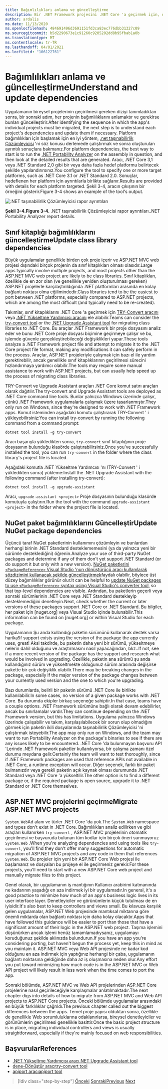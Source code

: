 ```yaml
---
title: Bağımlılıkları anlama ve güncelleştirme
description: Bir .NET Framework projesini .NET Core 'a geçirmek için, onun bağımlılıkları .NET Core ile çalışacak şekilde güncellenmelidir. Bu bölümde, büyük uygulamalar için geçişleri planlamak üzere kullanılabilecek araçlar ve yaklaşımlar incelenir.
author: ardalis
ms.date: 11/13/2020
ms.openlocfilehash: 484691496d3691151fd3ca83ec776dbb31327c09
ms.sourcegitcommit: b5d2290673e1c91260c9205202dd8b95fbab1a0b
ms.translationtype: MT
ms.contentlocale: tr-TR
ms.lasthandoff: 04/01/2021
ms.locfileid: "106122761"
---
```

# <a name="understand-and-update-dependencies"></a><span data-ttu-id="19b92-104">Bağımlılıkları anlama ve güncelleştirme</span><span class="sxs-lookup"><span data-stu-id="19b92-104">Understand and update dependencies</span></span>

<span data-ttu-id="19b92-105">Uygulamanın bireysel projelerinin geçirilmesi gereken diziyi tanımladıktan sonra, bir sonraki adım, her projenin bağımlılıklarını anlamaktır ve gerekirse bunları güncelleştirir.</span><span class="sxs-lookup"><span data-stu-id="19b92-105">After identifying the sequence in which the app's individual projects must be migrated, the next step is to understand each project's dependencies and update them if necessary.</span></span> <span data-ttu-id="19b92-106">Platform bağımlılıkları için başlamak için en iyi yöntem, [.net taşınabilirlik Çözümleyicisi](../../standard/analyzers/portability-analyzer.md) 'ni söz konusu derlemede çalıştırmak ve sonra oluşturulan ayrıntılı sonuçlara bakmanız.</span><span class="sxs-lookup"><span data-stu-id="19b92-106">For platform dependencies, the best way to start is to run the [.NET Portability Analyzer](../../standard/analyzers/portability-analyzer.md) on the assembly in question, and then look at the detailed results that are generated.</span></span> <span data-ttu-id="19b92-107">Aracı, .NET Core 3,1 veya .NET Standard 2,0 gibi bir veya daha fazla hedef platformu belirtecek şekilde yapılandırırsınız.</span><span class="sxs-lookup"><span data-stu-id="19b92-107">You configure the tool to specify one or more target platforms, such as .NET Core 3.1 or .NET Standard 2.0.</span></span> <span data-ttu-id="19b92-108">Sonuçlar, hedeflenen her platform için ayrıntılarla birlikte sağlanır.</span><span class="sxs-lookup"><span data-stu-id="19b92-108">Results are provided with details for each platform targeted.</span></span> <span data-ttu-id="19b92-109">Şekil 3-4, aracın çıkışının bir örneğini gösterir.</span><span class="sxs-lookup"><span data-stu-id="19b92-109">Figure 3-4 shows an example of the tool's output.</span></span>

![.NET taşınabilirlik Çözümleyicisi rapor ayrıntıları](./media/Figure3-4.png)

<span data-ttu-id="19b92-111">**Şekil 3-4.**</span><span class="sxs-lookup"><span data-stu-id="19b92-111">**Figure 3-4.**</span></span> <span data-ttu-id="19b92-112">.NET taşınabilirlik Çözümleyicisi rapor ayrıntıları.</span><span class="sxs-lookup"><span data-stu-id="19b92-112">.NET Portability Analyzer report details.</span></span>

## <a name="update-class-library-dependencies"></a><span data-ttu-id="19b92-113">Sınıf kitaplığı bağımlılıklarını güncelleştirme</span><span class="sxs-lookup"><span data-stu-id="19b92-113">Update class library dependencies</span></span>

<span data-ttu-id="19b92-114">Büyük uygulamalar genellikle birden çok proje içerir ve ASP.NET MVC web projesi dışındaki birçok projenin da sınıf kitaplıkları olması olasıdır.</span><span class="sxs-lookup"><span data-stu-id="19b92-114">Large apps typically involve multiple projects, and most projects other than the ASP.NET MVC web project are likely to be class libraries.</span></span> <span data-ttu-id="19b92-115">Sınıf kitaplıkları, özellikle de en zor olan (ve genellikle yeniden oluşturulması gereken) ASP.NET projelerle karşılaştırıldığında .NET platformları arasında en kolay bağlantı noktası olma eğilimindedir.</span><span class="sxs-lookup"><span data-stu-id="19b92-115">Class libraries tend to be the easiest to port between .NET platforms, especially compared to ASP.NET projects, which are among the most difficult (and typically need to be re-created).</span></span>

<span data-ttu-id="19b92-116">Takımlar, sınıf kitaplıklarını .NET Core 'a geçirmek için [TRY-Convert aracını](https://github.com/dotnet/try-convert) veya [.NET Yükseltme Yardımcısı aracını](https://aka.ms/dotnet-upgrade-assistant) ele alabilir.</span><span class="sxs-lookup"><span data-stu-id="19b92-116">Teams can consider the [try-convert tool](https://github.com/dotnet/try-convert) or the [.NET Upgrade Assistant tool](https://aka.ms/dotnet-upgrade-assistant) for migrating class libraries to .NET Core.</span></span> <span data-ttu-id="19b92-117">Bu araçlar .NET Framework bir proje dosyasını analiz eder ve bunu .NET Core proje dosyası biçimine geçirmeye çalışır ve bu, işlemde güvenle gerçekleştirebileceği değişiklikleri yapar.</span><span class="sxs-lookup"><span data-stu-id="19b92-117">These tools analyze a .NET Framework project file and attempt to migrate it to the .NET Core project file format, making any modifications it can safely perform in the process.</span></span> <span data-ttu-id="19b92-118">Araçlar, ASP.NET projeleriyle çalışmak için bazı el ile yardım gerektirebilir, ancak genellikle sınıf kitaplıklarının geçirilmesi sürecini hızlandırmaya yardımcı olabilir.</span><span class="sxs-lookup"><span data-stu-id="19b92-118">The tools may require some manual assistance to work with ASP.NET projects, but can usually help speed up the process of migrating class libraries.</span></span>

<span data-ttu-id="19b92-119">TRY-Convert ve Upgrade Assistant araçları .NET Core komut satırı araçları olarak dağıtılır.</span><span class="sxs-lookup"><span data-stu-id="19b92-119">The try-convert and Upgrade Assistant tools are deployed as .NET Core command line tools.</span></span> <span data-ttu-id="19b92-120">Bunlar yalnızca Windows üzerinde çalışır, çünkü .NET Framework uygulamalarla çalışmak üzere tasarlanmıştır.</span><span class="sxs-lookup"><span data-stu-id="19b92-120">They only run on Windows, since they're designed to work with .NET Framework apps.</span></span> <span data-ttu-id="19b92-121">Komut isteminden aşağıdaki komutu çalıştırarak TRY-Convert ' i yükleyebilirsiniz:</span><span class="sxs-lookup"><span data-stu-id="19b92-121">You can install try-convert by running the following command from a command prompt:</span></span>

```dotnetcli
dotnet tool install -g try-convert
```

<span data-ttu-id="19b92-122">Aracı başarıyla yükledikten sonra, `try-convert` sınıf kitaplığının proje dosyasının bulunduğu klasörde çalıştırabilirsiniz.</span><span class="sxs-lookup"><span data-stu-id="19b92-122">Once you've successfully installed the tool, you can run `try-convert` in the folder where the class library's project file is located.</span></span>

<span data-ttu-id="19b92-123">Aşağıdaki komutla .NET Yükseltme Yardımcısı 'nı (TRY-Convert ' i yükledikten sonra) yükleme:</span><span class="sxs-lookup"><span data-stu-id="19b92-123">Install the .NET Upgrade Assistant with the following command (after installing try-convert):</span></span>

```dotnetcli
dotnet tool install -g upgrade-assistant
```

<span data-ttu-id="19b92-124">Aracı, `upgrade-assistant <project>` Proje dosyasının bulunduğu klasörde komutuyla çalıştırın.</span><span class="sxs-lookup"><span data-stu-id="19b92-124">Run the tool with the command `upgrade-assistant <project>` in the folder where the project file is located.</span></span>

## <a name="update-nuget-package-dependencies"></a><span data-ttu-id="19b92-125">NuGet paket bağımlılıklarını Güncelleştir</span><span class="sxs-lookup"><span data-stu-id="19b92-125">Update NuGet package dependencies</span></span>

<span data-ttu-id="19b92-126">Üçüncü taraf NuGet paketlerinin kullanımını çözümleyin ve bunlardan herhangi birinin .NET Standard desteklememesini (ya da yalnızca yeni bir sürümle desteklediğini) öğrenin.</span><span class="sxs-lookup"><span data-stu-id="19b92-126">Analyze your use of third-party NuGet packages and determine if any of them don't yet support .NET Standard (or do support it but only with a new version).</span></span> <span data-ttu-id="19b92-127">[NuGet paketlerini `<PackageReference>` Visual Studio 'nun dönüştürücü aracı kullanılarak sözdizimini kullanacak şekilde güncelleştirmek](/nuget/consume-packages/migrate-packages-config-to-package-reference)faydalı olabilir, böylece üst düzey bağımlılıklar görünür olur.</span><span class="sxs-lookup"><span data-stu-id="19b92-127">It can be helpful to [update NuGet packages to use `<PackageReference>` syntax using Visual Studio's converter tool](/nuget/consume-packages/migrate-packages-config-to-package-reference), so that top-level dependencies are visible.</span></span> <span data-ttu-id="19b92-128">Ardından, bu paketlerin geçerli veya sonraki sürümlerinin .NET Core veya .NET Standard destekleyip desteklemediğini denetleyin.</span><span class="sxs-lookup"><span data-stu-id="19b92-128">Next, check whether the current or later versions of these packages support .NET Core or .NET Standard.</span></span> <span data-ttu-id="19b92-129">Bu bilgiler, her paket için [nuget.org] veya Visual Studio içinde bulunabilir.</span><span class="sxs-lookup"><span data-stu-id="19b92-129">This information can be found on [nuget.org] or within Visual Studio for each package.</span></span>

<span data-ttu-id="19b92-130">Uygulamanın Şu anda kullandığı paketin sürümünü kullanarak destek varsa harika!</span><span class="sxs-lookup"><span data-stu-id="19b92-130">If support exists using the version of the package the app currently uses, great!</span></span> <span data-ttu-id="19b92-131">Aksi takdirde, bu paketin daha yeni bir sürümü, yükseltmeye nelerin dahil olduğunu ve araştırmasını nasıl yapacağından, bkz..</span><span class="sxs-lookup"><span data-stu-id="19b92-131">If not, see if a more recent version of the package has the support and research what would be involved in upgrading.</span></span> <span data-ttu-id="19b92-132">Özellikle, paketin ana sürümü şu anda kullandığınız sürüm ve yükseltmekte olduğunuz sürüm arasında değişirse pakette bir çok değişiklik olabilir.</span><span class="sxs-lookup"><span data-stu-id="19b92-132">There may be breaking changes in the package, especially if the major version of the package changes between your currently used version and the one to which you're upgrading.</span></span>

<span data-ttu-id="19b92-133">Bazı durumlarda, belirli bir paketin sürümü .NET Core ile birlikte kullanılabilir.</span><span class="sxs-lookup"><span data-stu-id="19b92-133">In some cases, no version of a given package works with .NET Core.</span></span> <span data-ttu-id="19b92-134">Bu durumda ekipler birkaç seçeneğe sahiptir.</span><span class="sxs-lookup"><span data-stu-id="19b92-134">In that case, teams have a couple options.</span></span> <span data-ttu-id="19b92-135">.NET Framework sürümüne bağlı olarak devam edebilirler, ancak bu sınırlamalar vardır.</span><span class="sxs-lookup"><span data-stu-id="19b92-135">They can continue depending on the .NET Framework version, but this has limitations.</span></span> <span data-ttu-id="19b92-136">Uygulama yalnızca Windows üzerinde çalışabilir ve takım, karşılaşılabilecek bir sorun olup olmadığını görmek için paketin ikili dosyalarında taşınabilirlik Çözümleyicisi 'ni çalıştırmak isteyebilir.</span><span class="sxs-lookup"><span data-stu-id="19b92-136">The app may only run on Windows, and the team may want to run Portability Analyzer on the package's binaries to see if there are any issues likely to be encountered.</span></span> <span data-ttu-id="19b92-137">.NET Core 'da bulunmayan başvuru API 'Lerinde .NET Framework paketler kullanılıyorsa, bir çalışma zamanı özel durumu meydana gelir.</span><span class="sxs-lookup"><span data-stu-id="19b92-137">Certainly the team will want to test thoroughly, since if .NET Framework packages are used that reference APIs not available in .NET Core, a runtime exception will occur.</span></span> <span data-ttu-id="19b92-138">Diğer seçenek, farklı bir paket bulmanızdır veya gerekli paketin açık kaynak olması durumunda .NET Standard veya .NET Core 'a yükseltilir.</span><span class="sxs-lookup"><span data-stu-id="19b92-138">The other option is to find a different package or, if the required package is open source, upgrade it to .NET Standard or .NET Core themselves.</span></span>

## <a name="migrate-aspnet-mvc-projects"></a><span data-ttu-id="19b92-139">ASP.NET MVC projelerini geçirme</span><span class="sxs-lookup"><span data-stu-id="19b92-139">Migrate ASP.NET MVC projects</span></span>

<span data-ttu-id="19b92-140">`System.Web`Ad alanı ve türler .NET Core 'da yok.</span><span class="sxs-lookup"><span data-stu-id="19b92-140">The `System.Web` namespace and types don't exist in .NET Core.</span></span> <span data-ttu-id="19b92-141">Bağımlılıkları analiz edilirken ve gibi araçları kullanırken `try-convert` , ASP.NET MVC projelerinin otomatik geçirilmesi ve başvuruda bulunan tüm kodlar için birçok öneri sunmuyoruz `System.Web` .</span><span class="sxs-lookup"><span data-stu-id="19b92-141">When you're analyzing dependencies and using tools like `try-convert`, you'll find they don't offer many suggestions for automatic migration of ASP.NET MVC projects and any code in them that references `System.Web`.</span></span> <span data-ttu-id="19b92-142">Bu projeler için yeni bir ASP.NET Core Web projesi ile başlamanız ve dosyaları bu projeye el ile geçirmeniz gerekir.</span><span class="sxs-lookup"><span data-stu-id="19b92-142">For these projects, you'll need to start with a new ASP.NET Core web project and manually migrate files to this project.</span></span>

<span data-ttu-id="19b92-143">Genel olarak, bir uygulamanın iş mantığının Kullanıcı arabirimi katmanında ne kadarının yaşadığı en aza indirmek iyi bir uygulamadır.</span><span class="sxs-lookup"><span data-stu-id="19b92-143">In general, it's a good practice to minimize how much of an app's business logic lives in its user interface layer.</span></span> <span data-ttu-id="19b92-144">Denetleyiciler ve görünümlerin küçük tutulması de en iyisidir.</span><span class="sxs-lookup"><span data-stu-id="19b92-144">It's also best to keep controllers and views small.</span></span> <span data-ttu-id="19b92-145">Bu kılavuza karşılık gelen uygulamalar, ASP.NET Web projesinde mantıksal miktarına göre önemli miktarda olan bağlantı noktası için daha kolay olacaktır.</span><span class="sxs-lookup"><span data-stu-id="19b92-145">Apps that have followed this guidance will be easier to port than those that have a significant amount of their logic in the ASP.NET web project.</span></span> <span data-ttu-id="19b92-146">Taşıma işlemini düşünürken ancak işlemi henüz tamamlamadıysanız, uygulamayı koruduğunuz şekilde aklınızda bulundurun.</span><span class="sxs-lookup"><span data-stu-id="19b92-146">If you have an app you're considering porting, but haven't begun the process yet, keep this in mind as you maintain it.</span></span> <span data-ttu-id="19b92-147">ASP.NET MVC veya Web API projesinde ne kadar kod olduğunu en aza indirmek için yaptığınız herhangi bir çaba, uygulamanın bağlantı noktasına geldiğinde daha az iş oluşmasına neden olur.</span><span class="sxs-lookup"><span data-stu-id="19b92-147">Any effort you put toward minimizing how much code is in the ASP.NET MVC or Web API project will likely result in less work when the time comes to port the app.</span></span>

<span data-ttu-id="19b92-148">Sonraki bölümde, ASP.NET MVC ve Web API projelerinden ASP.NET Core projelerine nasıl geçirileceğiyle karşılaşmalar anlatılmaktadır.</span><span class="sxs-lookup"><span data-stu-id="19b92-148">The next chapter digs into details of how to migrate from ASP.NET MVC and Web API projects to ASP.NET Core projects.</span></span> <span data-ttu-id="19b92-149">Önceki bölümde uygulamalar arasındaki en büyük farklılıklar çağrıldı.</span><span class="sxs-lookup"><span data-stu-id="19b92-149">The previous chapter called out the biggest differences between the apps.</span></span> <span data-ttu-id="19b92-150">Temel proje yapısı olduktan sonra, özellikle de genellikle Web sorumluluklarına odaklanırlarsa, bireysel denetleyiciler ve görünümlerin geçirilmesi genellikle basittir.</span><span class="sxs-lookup"><span data-stu-id="19b92-150">Once the basic project structure is in place, migrating individual controllers and views is usually straightforward, especially if they're mainly focused on web responsibilities.</span></span>

## <a name="references"></a><span data-ttu-id="19b92-151">Başvurular</span><span class="sxs-lookup"><span data-stu-id="19b92-151">References</span></span>

- [<span data-ttu-id="19b92-152">.NET Yükseltme Yardımcısı aracı</span><span class="sxs-lookup"><span data-stu-id="19b92-152">.NET Upgrade Assistant tool</span></span>](https://aka.ms/dotnet-upgrade-assistant)
- [<span data-ttu-id="19b92-153">dene-Dönüştür aracı</span><span class="sxs-lookup"><span data-stu-id="19b92-153">try-convert tool</span></span>](https://github.com/dotnet/try-convert)
- [<span data-ttu-id="19b92-154">apiport aracı</span><span class="sxs-lookup"><span data-stu-id="19b92-154">apiport tool</span></span>](https://github.com/microsoft/dotnet-apiport)

>[!div class="step-by-step"]
><span data-ttu-id="19b92-155">[Önceki](identify-migration-sequence.md) 
> [Sonraki](strategies-migrating-in-production.md)</span><span class="sxs-lookup"><span data-stu-id="19b92-155">[Previous](identify-migration-sequence.md)
[Next](strategies-migrating-in-production.md)</span></span>
